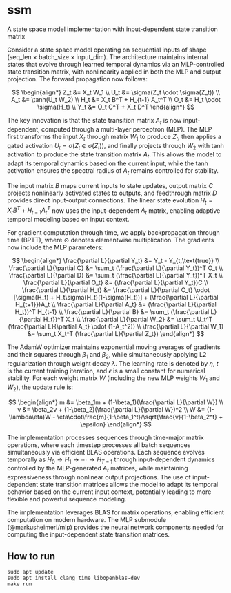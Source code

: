 # ssm
A state space model implementation with input-dependent state transition matrix

Consider a state space model operating on sequential inputs of shape (seq_len × batch_size × input_dim). The architecture maintains internal states that evolve through learned temporal dynamics via an MLP-controlled state transition matrix, with nonlinearity applied in both the MLP and output projection. The forward propagation now follows:

$$
\begin{align*}
Z_t &= X_t W_1 \\
U_t &= \sigma(Z_t \odot \sigma(Z_t)) \\
A_t &= \tanh(U_t W_2) \\ 
H_t &= X_t B^T + H_{t-1} A_t^T \\
O_t &= H_t \odot \sigma(H_t) \\
Y_t &= O_t C^T + X_t D^T
\end{align*}
$$

The key innovation is that the state transition matrix $A_t$ is now input-dependent, computed through a multi-layer perceptron (MLP). The MLP first transforms the input $X_t$ through matrix $W_1$ to produce $Z_t$, then applies a gated activation $U_t = \sigma(Z_t \odot \sigma(Z_t))$, and finally projects through $W_2$ with tanh activation to produce the state transition matrix $A_t$. This allows the model to adapt its temporal dynamics based on the current input, while the tanh activation ensures the spectral radius of $A_t$ remains controlled for stability.

The input matrix $B$ maps current inputs to state updates, output matrix $C$ projects nonlinearly activated states to outputs, and feedthrough matrix $D$ provides direct input-output connections. The linear state evolution $H_t = X_tB^T + H_{t-1}A_t^T$ now uses the input-dependent $A_t$ matrix, enabling adaptive temporal modeling based on input context.

For gradient computation through time, we apply backpropagation through time (BPTT), where $\odot$ denotes elementwise multiplication. The gradients now include the MLP parameters:

$$
\begin{align*}
\frac{\partial L}{\partial Y_t} &= Y_t - Y_{t,\text{true}} \\
\frac{\partial L}{\partial C} &= \sum_t (\frac{\partial L}{\partial Y_t})^T O_t \\
\frac{\partial L}{\partial D} &= \sum_t (\frac{\partial L}{\partial Y_t})^T X_t \\
\frac{\partial L}{\partial O_t} &= (\frac{\partial L}{\partial Y_t})C \\
\frac{\partial L}{\partial H_t} &= \frac{\partial L}{\partial O_t} \odot [\sigma(H_t) + H_t\sigma(H_t)(1-\sigma(H_t))] + (\frac{\partial L}{\partial H_{t+1}})A_t \\
\frac{\partial L}{\partial A_t} &= (\frac{\partial L}{\partial H_t})^T H_{t-1} \\
\frac{\partial L}{\partial B} &= \sum_t (\frac{\partial L}{\partial H_t})^T X_t \\
\frac{\partial L}{\partial W_2} &= \sum_t U_t^T (\frac{\partial L}{\partial A_t} \odot (1-A_t^2)) \\
\frac{\partial L}{\partial W_1} &= \sum_t X_t^T (\frac{\partial L}{\partial Z_t})
\end{align*}
$$

The AdamW optimizer maintains exponential moving averages of gradients and their squares through $\beta_1$ and $\beta_2$, while simultaneously applying L2 regularization through weight decay $\lambda$. The learning rate is denoted by $\eta$, $t$ is the current training iteration, and $\epsilon$ is a small constant for numerical stability. For each weight matrix $W$ (including the new MLP weights $W_1$ and $W_2$), the update rule is:

$$
\begin{align*}
m &= \beta_1m + (1-\beta_1)(\frac{\partial L}{\partial W}) \\
v &= \beta_2v + (1-\beta_2)(\frac{\partial L}{\partial W})^2 \\
W &= (1-\lambda\eta)W - \eta\cdot\frac{m}{1-\beta_1^t}/\sqrt{\frac{v}{1-\beta_2^t} + \epsilon}
\end{align*}
$$

The implementation processes sequences through time-major matrix operations, where each timestep processes all batch sequences simultaneously via efficient BLAS operations. Each sequence evolves temporally as $H_0 \rightarrow H_1 \rightarrow \cdots \rightarrow H_{T-1}$ through input-dependent dynamics controlled by the MLP-generated $A_t$ matrices, while maintaining expressiveness through nonlinear output projections. The use of input-dependent state transition matrices allows the model to adapt its temporal behavior based on the current input context, potentially leading to more flexible and powerful sequence modeling.

The implementation leverages BLAS for matrix operations, enabling efficient computation on modern hardware. The MLP submodule (@markusheimerl/mlp) provides the neural network components needed for computing the input-dependent state transition matrices.

## How to run
```
sudo apt update
sudo apt install clang time libopenblas-dev
make run
```